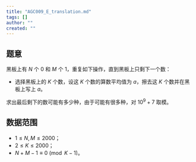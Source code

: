 ```yaml
---
title: "AGC009_E_translation.md"
tags: []
author: ""
created: ""
---
```


## 题意 

黑板上有 $N$ 个 $0$ 和 $M$ 个 $1$，重复如下操作，直到黑板上只剩下一个数：
- 选择黑板上的 $K$ 个数，设这 $K$ 个数的算数平均值为 $a$，擦去这 $K$ 个数并在黑板上写上 $a$。

求出最后剩下的数可能有多少种，由于可能有很多种，对 $10^9+7$ 取模。

## 数据范围

- $1\le N,M\le 2000$；
- $2\le K\le 2000$；
- $N+M-1\equiv 0 \pmod {K-1}$。

